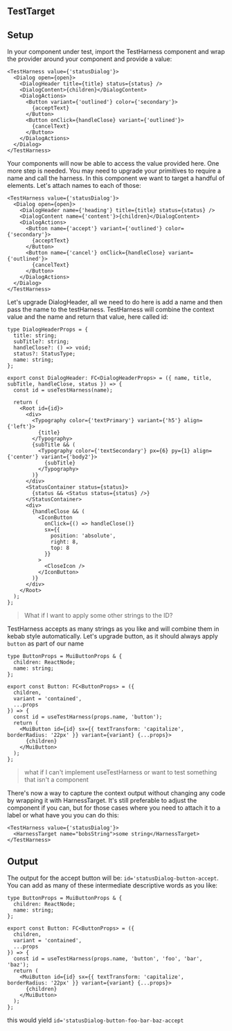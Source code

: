 ## TestTarget

## Setup

In your component under test, import the TestHarness component and wrap the provider around your component and provide a value:

```
<TestHarness value={'statusDialog'}>
  <Dialog open={open}>
    <DialogHeader title={title} status={status} />
    <DialogContent>{children}</DialogContent>
    <DialogActions>
      <Button variant={'outlined'} color={'secondary'}>
        {acceptText}
      </Button>
      <Button onClick={handleClose} variant={'outlined'}>
        {cancelText}
      </Button>
    </DialogActions>
  </Dialog>
</TestHarness>
```

Your components will now be able to access the value provided here. One more step is needed. You may need to upgrade your primitives to require a name and
call the harness. In this component we want to target a handful of elements. Let's attach names to each of those:

```
<TestHarness value={'statusDialog'}>
  <Dialog open={open}>
    <DialogHeader name={'heading'} title={title} status={status} />
    <DialogContent name={'content'}>{children}</DialogContent>
    <DialogActions>
      <Button name={'accept'} variant={'outlined'} color={'secondary'}>
        {acceptText}
      </Button>
      <Button name={'cancel'} onClick={handleClose} variant={'outlined'}>
        {cancelText}
      </Button>
    </DialogActions>
  </Dialog>
</TestHarness>
```

Let's upgrade DialogHeader, all we need to do here is add a name and then pass the name to the testHarness. TestHarness will combine the context value and the name and return that value, here called id:

```
type DialogHeaderProps = {
  title: string;
  subTitle?: string;
  handleClose?: () => void;
  status?: StatusType;
  name: string;
};

export const DialogHeader: FC<DialogHeaderProps> = ({ name, title, subTitle, handleClose, status }) => {
  const id = useTestHarness(name);

  return (
    <Root id={id}>
      <div>
        <Typography color={'textPrimary'} variant={'h5'} align={'left'}>
          {title}
        </Typography>
        {subTitle && (
          <Typography color={'textSecondary'} px={6} py={1} align={'center'} variant={'body2'}>
            {subTitle}
          </Typography>
        )}
      </div>
      <StatusContainer status={status}>
        {status && <Status status={status} />}
      </StatusContainer>
      <div>
        {handleClose && (
          <IconButton
            onClick={() => handleClose()}
            sx={{
              position: 'absolute',
              right: 8,
              top: 8
            }}
          >
            <CloseIcon />
          </IconButton>
        )}
      </div>
    </Root>
  );
};
```
> What if I want to apply some other strings to the ID?

TestHarness accepts as many strings as you like and will combine them in kebab style automatically. Let's upgrade button, as it should always apply `button` as part of our name

```
type ButtonProps = MuiButtonProps & {
  children: ReactNode;
  name: string;
};

export const Button: FC<ButtonProps> = ({
  children,
  variant = 'contained',
  ...props
}) => {
  const id = useTestHarness(props.name, 'button');
  return (
    <MuiButton id={id} sx={{ textTransform: 'capitalize', borderRadius: '22px' }} variant={variant} {...props}>
      {children}
    </MuiButton>
  );
};
```

> what if I can't implement useTestHarness or want to test something that isn't a component

There's now a way to capture the context output without changing any code by wrapping it with HarnessTarget. It's still preferable to adjust the component if you can, but for those cases where you need to attach it to a label or what have you you can do this:

```
<TestHarness value={'statusDialog'}>
  <HarnessTarget name="bobsString">some string</HarnessTarget>
</TestHarness>
```


## Output

The output for the accept button will be: `id='statusDialog-button-accept`. You can add as many of these intermediate descriptive words as you like:

```
type ButtonProps = MuiButtonProps & {
  children: ReactNode;
  name: string;
};

export const Button: FC<ButtonProps> = ({
  children,
  variant = 'contained',
  ...props
}) => {
  const id = useTestHarness(props.name, 'button', 'foo', 'bar', 'baz');
  return (
    <MuiButton id={id} sx={{ textTransform: 'capitalize', borderRadius: '22px' }} variant={variant} {...props}>
      {children}
    </MuiButton>
  );
};
```

this would yield `id='statusDialog-button-foo-bar-baz-accept`
